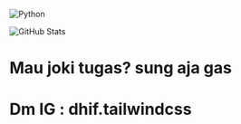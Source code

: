 ![Python](https://img.shields.io/badge/Python-3776AB?style=for-the-badge&logo=python&logoColor=white)

![GitHub Stats](https://github-readme-stats.vercel.app/api?username=Justdhif&show_icons=true&theme=dark)
# Mau joki tugas? sung aja gas
# Dm IG : dhif.tailwindcss
